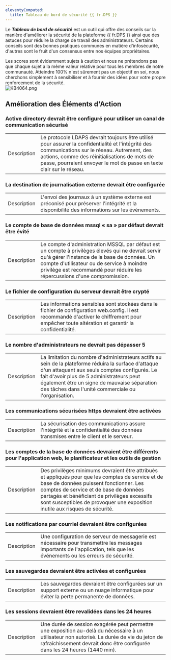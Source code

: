 ```yaml
---
eleventyComputed:
  title: Tableau de bord de sécurité {{ fr.DPS }}
---
```

Le ***Tableau de bord de sécurité*** est un outil qui offre des conseils sur la manière d&apos;améliorer la sécurité de la plateforme {{ fr.DPS }} ainsi que des astuces pour réduire la charge de travail des administrateurs. Certains conseils sont des bonnes pratiques communes en matière d&apos;infosécurité, d&apos;autres sont le fruit d&apos;un consensus entre nos équipes propriétaires.  

Les scores sont évidemment sujets à caution et nous ne prétendons pas que chaque sujet a la même valeur relative pour tous les membres de notre communauté. Atteindre 100% n&apos;est sûrement pas un objectif en soi, nous cherchons simplement à sensibiliser et à fournir des idées pour votre propre renforcement de la sécurité.  
![KB4064.png](/img/fr/kb/KB4064.png)

## Amélioration des Éléments d&apos;Action 

### Active directory devrait être configuré pour utiliser un canal de communication sécurisé

|             |     |
| ----------- | --- |
| Description | Le protocole LDAPS devrait toujours être utilisé pour assurer la confidentialité et l&apos;intégrité des communications sur le réseau. Autrement, des actions, comme des réinitialisations de mots de passe, pourraient envoyer le mot de passe en texte clair sur le réseau. | Mesures d&apos;atténuation | Dans l&apos;interface Web ***Administration - Paramètres Serveur - Authentification - Domaines*** , cochez la case ***Activer LDAPS*** . |

### La destination de journalisation externe devrait être configurée

|             |     |
| ----------- | --- |
| Description | L&apos;envoi des journaux à un système externe est préconisé pour préserver l&apos;intégrité et la disponibilité des informations sur les événements. | Mesures d&apos;atténuation | La journalisation est configurée dans l&apos;interface web ***Administration - Paramètres Serveur - Journalisation*** . |

### Le compte de base de données mssql « sa » par défaut devrait être évité

|             |     |
| ----------- | --- |
| Description | Le compte d&apos;administration MSSQL par défaut est un compte à privilèges élevés qui ne devrait servir qu&apos;à gérer l&apos;instance de la base de données. Un compte d&apos;utilisateur ou de service à moindre privilège est recommandé pour réduire les répercussions d&apos;une compromission. |

### Le fichier de configuration du serveur devrait être crypté

|             |     |
| ----------- | --- |
| Description | Les informations sensibles sont stockées dans le fichier de configuration web.config. Il est recommandé d&apos;activer le chiffrement pour empêcher toute altération et garantir la confidentialité. |

### Le nombre d'administrateurs ne devrait pas dépasser 5

|             |     |
| ----------- | --- |
| Description | La limitation du nombre d&apos;administrateurs actifs au sein de la plateforme réduira la surface d&apos;attaque d&apos;un attaquant aux seuls comptes configurés. Le fait d&apos;avoir plus de 5 administrateurs peut également être un signe de mauvaise séparation des tâches dans l&apos;unité commerciale ou l&apos;organisation. |

### Les communications sécurisées https devraient être activées

|             |     |
| ----------- | --- |
| Description | La sécurisation des communications assure l&apos;intégrité et la confidentialité des données transmises entre le client et le serveur. |

### Les comptes de la base de données devraient être différents pour l'application web, le planificateur et les outils de gestion

|             |     |
| ----------- | --- |
| Description | Des privilèges minimums devraient être attribués et appliqués pour que les comptes de service et de base de données puissent fonctionner. Les comptes de service et de base de données partagés et bénéficiant de privilèges excessifs sont susceptibles de provoquer une exposition inutile aux risques de sécurité. |

### Les notifications par courriel devraient être configurées

|             |     |
| ----------- | --- |
| Description | Une configuration de serveur de messagerie est nécessaire pour transmettre les messages importants de l&apos;application, tels que les événements ou les erreurs de sécurité. | Mesures d&apos;atténuation | Les paramètres du serveur de courrier électronique se trouvent dans l&apos;interface Web ***Administration - Paramètres Serveur - Courriel*** . |

### Les sauvegardes devraient être activées et configurées

|             |     |
| ----------- | --- |
| Description | Les sauvegardes devraient être configurées sur un support externe ou un nuage informatique pour éviter la perte permanente de données. |

### Les sessions devraient être revalidées dans les 24 heures

|             |     |
| ----------- | --- |
| Description | Une durée de session exagérée peut permettre une exposition au-delà du nécessaire à un utilisateur non autorisé. La durée de vie du jeton de rafraîchissement devrait donc être configurée dans les 24 heures (1440 min). |


